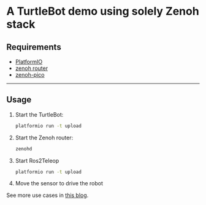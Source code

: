 # A TurtleBot demo using solely Zenoh stack

## **Requirements**

 * [PlatformIO](https://platformio.org)
 * [zenoh router](http://zenoh.io/docs/getting-started/quick-test/)
 * [zenoh-pico](https://github.com/eclipse-zenoh/zenoh-pico)

-----
## **Usage**

 1. Start the TurtleBot:
      ```bash
      platformio run -t upload
      ```
 2. Start the Zenoh router:
      ```bash
      zenohd
      ```
 3. Start Ros2Teleop
      ```bash
      platformio run -t upload
      ```
 4. Move the sensor to drive the robot

See more use cases in [this blog](https://zenoh.io/blog/).

